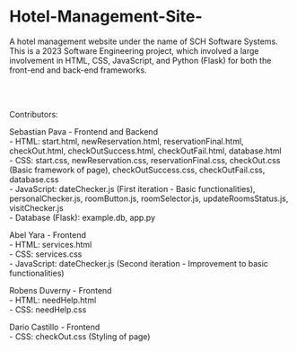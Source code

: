 # Hotel-Management-Site-
A hotel management website under the name of SCH Software Systems. This is a 2023 Software Engineering project, which involved a large involvement in HTML, CSS, JavaScript, and Python (Flask) for both the front-end and back-end frameworks.

</br>
</br>

Contributors: </br>

Sebastian Pava - Frontend and Backend </br>
      - HTML: start.html, newReservation.html, reservationFinal.html, checkOut.html, checkOutSuccess.html,         checkOutFail.html, database.html </br>
      - CSS: start.css, newReservation.css, reservationFinal.css, checkOut.css (Basic framework of page), checkOutSuccess.css, checkOutFail.css, database.css </br>
      - JavaScript: dateChecker.js (First iteration - Basic functionalities), personalChecker.js, roomButton.js, roomSelector.js, updateRoomsStatus.js, visitChecker.js </br>
      - Database (Flask): example.db, app.py </br>
      
Abel Yara - Frontend </br>
      - HTML: services.html </br>
      - CSS: services.css </br>
      - JavaScript: dateChecker.js (Second iteration - Improvement to basic functionalities) </br>
      
Robens Duverny - Frontend </br>
      - HTML: needHelp.html </br>
      - CSS: needHelp.css </br>
      
Dario Castillo - Frontend </br>
      - CSS: checkOut.css (Styling of page) </br>

